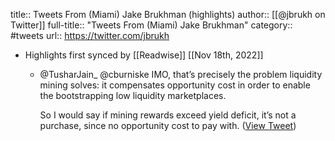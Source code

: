 title:: Tweets From (Miami) Jake Brukhman (highlights)
author:: [[@jbrukh on Twitter]]
full-title:: "Tweets From (Miami) Jake Brukhman"
category:: #tweets
url:: https://twitter.com/jbrukh

- Highlights first synced by [[Readwise]] [[Nov 18th, 2022]]
	- @TusharJain_ @cburniske IMO, that’s precisely the problem liquidity mining solves: it compensates opportunity cost in order to enable the bootstrapping low liquidity marketplaces.
	  
	  So I would say if mining rewards exceed yield deficit, it’s not a purchase, since no opportunity cost to pay with. ([View Tweet](https://twitter.com/jbrukh/status/1284582899770175498))